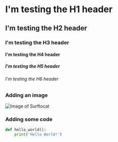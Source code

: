 # I'm testing the H1 header
## I'm testing the H2 header
### I'm testing the H3 header
#### I'm testing the H4 header
##### I'm testing the H5 header
###### I'm testing the H6 header

### Adding an image
![Image of Surftocat](https://octodex.github.com/images/surftocat.png)


### Adding some code

```python
def hello_world():
    print('Hello World!')
```

